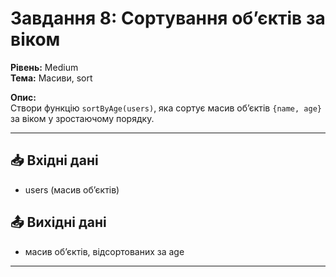 # Завдання 8: Сортування об’єктів за віком  
**Рівень:** Medium  
**Тема:** Масиви, sort  

**Опис:**  
Створи функцію `sortByAge(users)`, яка сортує масив об’єктів `{name, age}` за віком у зростаючому порядку.  

---
## 📥 Вхідні дані
- users (масив об’єктів)

## 📤 Вихідні дані
- масив об’єктів, відсортованих за age  

---